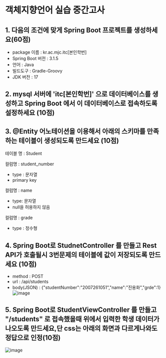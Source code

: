# 객체지향언어 실습 중간고사

## 1. 다음의 조건에 맞게 Spring Boot 프로젝트를 생성하세요(60점)
- package 이름 : kr.ac.mjc.itc[본인학번]
- Spring Boot 버전 : 3.1.5
- 언어 : Java
- 빌드도구 : Gradle-Groovy
- JDK 버전 : 17

  
## 2. mysql 서버에 'itc[본인학번]' 으로 데이터베이스를 생성하고 Spring Boot 에서 이 데이터베이스로 접속하도록 설정하세요 (10점)

## 3. @Entity 어노테이션을 이용해서 아래의 스키마를 만족하는 테이블이 생성되도록 만드세요 (10점)
테이블 명 : Student

컬럼명 : student_number
- type : 문자열
- primary key

컬럼명 : name
- type: 문자열
- null을 허용하지 않음

컬럼명 : grade
- type : 정수형



## 4. Spring Boot로 StudnetController 를 만들고 Rest API가 호출될시 3번문제의 테이블에 값이 저장되도록 만드세요 (10점)
- method : POST
- url : /api/students
- body(JSON) : {"studentNumber":"2007261051","name":"진용화","grde":1}
![image](https://github.com/JinYongHwa/sprintboot-midterm1/assets/21700482/65c4a732-2088-44e6-915b-88203f7c5df3)


## 5. Spring Boot로 StudentViewController 를 만들고 "/students" 로 접속했을때  위에서 입력한 학생 데이터가 나오도록 만드세요,단 css는 아래의 화면과 다르게나와도 정답으로 인정(10점)
![image](https://github.com/JinYongHwa/sprintboot-midterm1/assets/21700482/108430a7-9077-41d1-9105-5fcd3707e84b)




